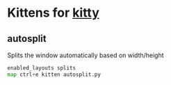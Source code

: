 # Kittens for [kitty](https://github.com/kovidgoyal/kitty)

## autosplit
Splits the window automatically based on width/height

```python
enabled_layouts splits
map ctrl+e kitten autosplit.py

```
